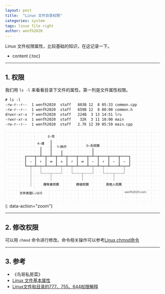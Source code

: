 ```yaml
---
layout: post
title:  "Linux 文件目录权限"
categories: system
tags: linux file right
author: wenfh2020
---
```


Linux 文件权限属性，比较基础的知识，在这记录一下。



* content
{:toc}

---

## 1. 权限

我们用 `ls -l` 来看看目录下文件的属性。第一列是文件属性权限。

```shell
# ls -l
-rw-r--r--  1 wenfh2020  staff   803B 12  8 05:33 common.cpp
-rw-r--r--  1 wenfh2020  staff   659B 12  8 08:00 common.h
drwxr-xr-x  7 wenfh2020  staff   224B  3 13 14:51 lru
-rwxr-xr-x  1 wenfh2020  staff    32K  3 11 18:00 main
-rw-r--r--  1 wenfh2020  staff   2.7K 12 30 05:59 main.cpp
```

![linux 权限属性](/images/2020-03-17-11-00-14.png){: data-action="zoom"}

---

## 2. 修改权限

可以用 `chmod` 命令进行修改。命令相关操作可以参考[Linux chmod命令](https://www.runoob.com/linux/linux-comm-chmod.html)

---

## 3. 参考

* 《鸟哥私房菜》
* [Linux 文件基本属性](https://www.runoob.com/linux/linux-file-attr-permission.html)
* [Linux文件和目录的777、755、644权限解释](https://www.cnblogs.com/ccw869476711/p/9213398.html)
